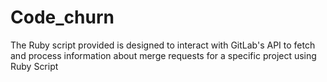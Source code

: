 # Code_churn
The Ruby script provided is designed to interact with GitLab's API to fetch and process information about merge requests for a specific project using Ruby Script
